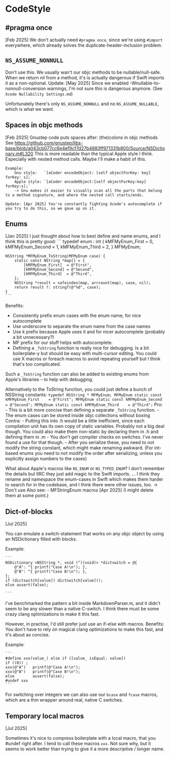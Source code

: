 # CodeStyle


## #pragma once

[Feb 2025] We don't actually need `#pragma once`, since we're using `#import` everywhere, 
which already solves the duplicate-header-inclusion problem.

## `NS_ASSUME_NONNULL`

Don't use this. We usually wan't our objc methods to be nullable/null-safe. 
When we return nil from a method, it's is actually dangerous if Swift imports it as a non-optional.
    Update: [May 2025] Since we enabled -Wnullable-to-nonnull-conversion warnings, I'm not sure this is dangerous anymore. (See `Xcode Nullability Settings.md`)

Unfortunately there's only `NS_ASSUME_NONNULL` and no `NS_ASSUME_NULLABLE`, which is what we want.

## Spaces in objc methods

[Feb 2025] Gnustep code puts spaces after: (the)colons in objc methods 
    See https://github.com/gnustep/libs-base/blob/a043cb077cc6e4ef9cf7d27b4883ff971331b800/Source/NSDictionary.m#L320
    This is more readable than the typical Apple style I think. Especially with nested method calls.
    Maybe I'll make a habit of this.
    
    Example:
        Gnu style:   `[aCoder encodeObject: [self objectForKey: key] forKey: s];`
        Apple style: `[aCoder encodeObject:[self objectForKey:key] forKey:s];`
        -> Gnu makes it easier to visually scan all the parts that belong to a method signature, and where the nested call starts/ends. 

    Update: [Apr 2025] You're constantly fighting Xcode's autocomplete if you try to do this, so we gave up on it.

## Enums

[Jan 2025] I just thought about how to best define and name enums, and I think this is pretty good:
    ```
    typedef enum : int {
        kMFMyEnum_First  = 0,
        kMFMyEnum_Second = 1,
        kMFMyEnum_Third  = 2,
    } MFMyEnum;
    
    NSString *MFMyEnum_ToString(MFMyEnum case) {
        static const NString *map[] = {  
            [kMFMyEnum_First]  = @"First",
            [kMFMyEnum_Second] = @"Second",
            [kMFMyEnum_Third]  = @"Third",
        };
        NSString *result = safeindex(map, arrcount(map), case, nil);
        return result ?: stringf(@"%d", case);
    }
    ```

Benefits:
- Consistently prefix enum cases with the enum name, for nice autocomplete
- Use underscore to separate the enum name from the case names
- Use k prefix because Apple uses it and for nicer autocomplete (probably a bit unnecessary?)
- MF prefix for our stuff helps with autocomplete.
- Defining a `_ToString` function is really nice for debugging. Is a bit boilerplate-y but should be easy with multi-cursor editing. 
    You could use X macros or foreach macros to avoid repeating yourself but I think that's too complicated.

Such a `_ToString` function can also be added to existing enums from Apple's libraries – to help with debugging.

Alternatively to the ToString function, you could just define a bunch of NSString constants:
    ```
    typedef NSString * MFMyEnum;
        MFMyEnum static const kMFMyEnum_First    = @"First";
        MFMyEnum static const kMFMyEnum_Second   = @"Second";
        MFMyEnum static const kMFMyEnum_Third    = @"Third";
    ```
    Pro: 
        - This is a bit more concise than defining a separate `_ToString` function.
        - The enum cases can be stored inside objc collections without boxing
    Contra:
        - Putting this into .h would be a little inefficient, since each compilation unit has its own copy of static variables. 
            Probably not a big deal though. You could also make them non-static by declaring them in .h and defining them in .m
        - You don't get compiler checks on switches. I've never found a use for that though.
        - After you serialize these, you need to *not* modify the string constant, which might make renaming awkward. 
            (For int-based enums you need to not modify the order after serializing, unless you explicitly assign numbers to the cases) 

What about Apple's macros like `NS_ENUM` or `NS_TYPED_ENUM`?
    I don't remember the details but IIRC they just add magic to the Swift imports.
   ... I think they rename and namespace the enum-cases in Swift which makes them harder to search for in the codebase, and I think there were other issues, too.
   -> Don't use
   Also see: 
    - MFStringEnum macros [Apr 2025] (I might delete them at some point.)

## Dict-of-blocks

[Jul 2025]

You can emulate a switch-statement that works on any objc object by using an NSDictionary filled with blocks. 

Example:

    ```
    NSDictionary <NSString *, void (^)(void)> *dictswitch = @{
        @"A": ^{ printf("Case A!\n"); },
        @"B": ^{ printf("Case B!\n"); },
    };
    if (dictswitch[value]) dictswitch[value]();
    else assert(false);
    
    ``` 

I've benchmarked the pattern a bit inside MarkdownParser.m, and it didn't seem to be any slower than a native C-switch. I think there must be some crazy clang optimizations to make it this fast.

However, in practise, I'd still prefer just use an if-else with macros. Benefits: You don't have to rely on magical clang optimizations to make this fast, and it's about as concise.

Example:

    ```
    #define xxx(value_) else if ([value_ isEqual: value])
    if ((0)) ;
    xxx(@"A")   printf(@"Case A!\n");
    xxx(@"B")   printf(@"Case B!\n");
    else        assert(false);
    #undef xxx
    ```
    
For switching over integers we can also use our `bcase` and `fcase` macros, which are a thin wrapper around real, native C switches. 

## Temporary local macros

[Jul 2025]

Sometimes it's nice to compress boilerplate with a local macro, that you #undef right after. 
I tend to call these macros `xxx`. 
Not sure why, but it seems to work better than trying to give it a more descriptive / longer name.
